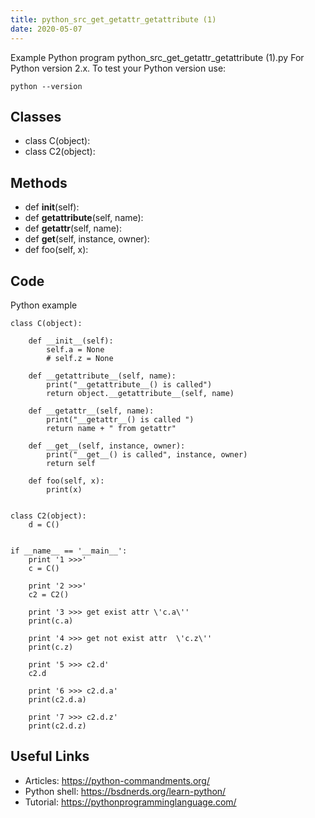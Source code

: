 ```yaml
---
title: python_src_get_getattr_getattribute (1)
date: 2020-05-07
---
```

Example Python program python_src_get_getattr_getattribute (1).py
For Python version 2.x.
To test your Python version use:

    python --version


## Classes

* class C(object):
* class C2(object):

## Methods

* def __init__(self):
* def __getattribute__(self, name):
* def __getattr__(self, name):
* def __get__(self, instance, owner):
* def foo(self, x):

## Code

Python example

    class C(object):
    
        def __init__(self):
            self.a = None
            # self.z = None
    
        def __getattribute__(self, name):
            print("__getattribute__() is called")
            return object.__getattribute__(self, name)
    
        def __getattr__(self, name):
            print("__getattr__() is called ")
            return name + " from getattr"
    
        def __get__(self, instance, owner):
            print("__get__() is called", instance, owner)
            return self
    
        def foo(self, x):
            print(x)
    
    
    class C2(object):
        d = C()
    
    
    if __name__ == '__main__':
        print '1 >>>'
        c = C()
    
        print '2 >>>'
        c2 = C2()
    
        print '3 >>> get exist attr \'c.a\''
        print(c.a)
    
        print '4 >>> get not exist attr  \'c.z\''
        print(c.z)
    
        print '5 >>> c2.d'
        c2.d
    
        print '6 >>> c2.d.a'
        print(c2.d.a)
    
        print '7 >>> c2.d.z'
        print(c2.d.z)
    
    

## Useful Links

- Articles: https://python-commandments.org/
- Python shell: https://bsdnerds.org/learn-python/
- Tutorial: https://pythonprogramminglanguage.com/
